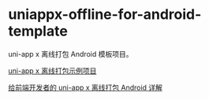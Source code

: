 # uniappx-offline-for-android-template

uni-app x 离线打包 Android 模板项目。

[uni-app x 离线打包示例项目](https://github.com/guodongAndroid/uniappx-offline-demo)

[给前端开发者的 uni-app x 离线打包 Android 详解](https://book.sunxiaodou.com/SourceCodeAnalysis/uni-app-x/0.uni-app-x-offline-packging-for-android.html)